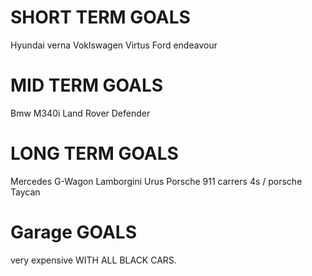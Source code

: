 
# SHORT TERM GOALS
Hyundai verna
Voklswagen Virtus
Ford endeavour

# MID TERM GOALS
Bmw M340i
Land Rover Defender

# LONG TERM GOALS
Mercedes G-Wagon
Lamborgini Urus
Porsche 911 carrers 4s / porsche Taycan

# Garage GOALS
very expensive WITH ALL BLACK CARS.
